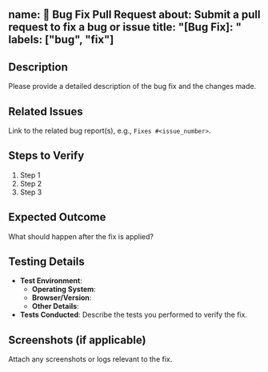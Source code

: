 name: 🐛 Bug Fix Pull Request
about: Submit a pull request to fix a bug or issue
title: "[Bug Fix]: "
labels: ["bug", "fix"]
---

## Description
Please provide a detailed description of the bug fix and the changes made.

## Related Issues
Link to the related bug report(s), e.g., `Fixes #<issue_number>`.

## Steps to Verify
1. Step 1
2. Step 2
3. Step 3

## Expected Outcome
What should happen after the fix is applied?

## Testing Details
- **Test Environment**:
  - **Operating System**:
  - **Browser/Version**:
  - **Other Details**:
- **Tests Conducted**:
  Describe the tests you performed to verify the fix.

## Screenshots (if applicable)
Attach any screenshots or logs relevant to the fix.